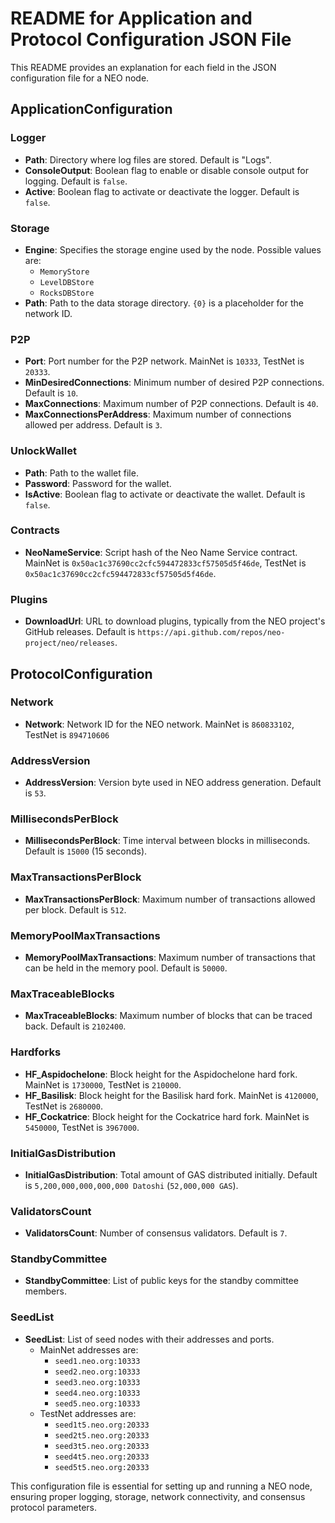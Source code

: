 # README for Application and Protocol Configuration JSON File

This README provides an explanation for each field in the JSON configuration file for a NEO node.

## ApplicationConfiguration

### Logger
- **Path**: Directory where log files are stored. Default is "Logs".
- **ConsoleOutput**: Boolean flag to enable or disable console output for logging. Default is `false`.
- **Active**: Boolean flag to activate or deactivate the logger. Default is `false`.

### Storage
- **Engine**: Specifies the storage engine used by the node. Possible values are:
    - `MemoryStore`
    - `LevelDBStore`
    - `RocksDBStore`
- **Path**: Path to the data storage directory. `{0}` is a placeholder for the network ID.

### P2P
- **Port**: Port number for the P2P network. MainNet is `10333`, TestNet is `20333`.
- **MinDesiredConnections**: Minimum number of desired P2P connections. Default is `10`.
- **MaxConnections**: Maximum number of P2P connections. Default is `40`.
- **MaxConnectionsPerAddress**: Maximum number of connections allowed per address. Default is `3`.

### UnlockWallet
- **Path**: Path to the wallet file.
- **Password**: Password for the wallet.
- **IsActive**: Boolean flag to activate or deactivate the wallet. Default is `false`.

### Contracts
- **NeoNameService**: Script hash of the Neo Name Service contract. MainNet is `0x50ac1c37690cc2cfc594472833cf57505d5f46de`, TestNet is `0x50ac1c37690cc2cfc594472833cf57505d5f46de`.

### Plugins
- **DownloadUrl**: URL to download plugins, typically from the NEO project's GitHub releases. Default is `https://api.github.com/repos/neo-project/neo/releases`.

## ProtocolConfiguration

### Network
- **Network**: Network ID for the NEO network. MainNet is `860833102`, TestNet is `894710606`

### AddressVersion
- **AddressVersion**: Version byte used in NEO address generation. Default is `53`.

### MillisecondsPerBlock
- **MillisecondsPerBlock**: Time interval between blocks in milliseconds. Default is `15000` (15 seconds).

### MaxTransactionsPerBlock
- **MaxTransactionsPerBlock**: Maximum number of transactions allowed per block. Default is `512`.

### MemoryPoolMaxTransactions
- **MemoryPoolMaxTransactions**: Maximum number of transactions that can be held in the memory pool. Default is `50000`.

### MaxTraceableBlocks
- **MaxTraceableBlocks**: Maximum number of blocks that can be traced back. Default is `2102400`.

### Hardforks
- **HF_Aspidochelone**: Block height for the Aspidochelone hard fork. MainNet is `1730000`, TestNet is `210000`.
- **HF_Basilisk**: Block height for the Basilisk hard fork. MainNet is `4120000`, TestNet is `2680000`.
- **HF_Cockatrice**: Block height for the Cockatrice hard fork. MainNet is `5450000`, TestNet is `3967000`.

### InitialGasDistribution
- **InitialGasDistribution**: Total amount of GAS distributed initially. Default is `5,200,000,000,000,000 Datoshi` (`52,000,000 GAS`).

### ValidatorsCount
- **ValidatorsCount**: Number of consensus validators. Default is `7`.

### StandbyCommittee
- **StandbyCommittee**: List of public keys for the standby committee members.

### SeedList
- **SeedList**: List of seed nodes with their addresses and ports.
  - MainNet addresses are:
      - `seed1.neo.org:10333`
      - `seed2.neo.org:10333`
      - `seed3.neo.org:10333`
      - `seed4.neo.org:10333`
      - `seed5.neo.org:10333`
  - TestNet addresses are:
      - `seed1t5.neo.org:20333`
      - `seed2t5.neo.org:20333`
      - `seed3t5.neo.org:20333`
      - `seed4t5.neo.org:20333`
      - `seed5t5.neo.org:20333`

This configuration file is essential for setting up and running a NEO node, ensuring proper logging, storage, network connectivity, and consensus protocol parameters.

